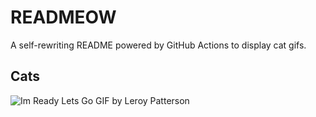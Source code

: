 # READMEOW

A self-rewriting README powered by GitHub Actions to display cat gifs.

## Cats

![Im Ready Lets Go GIF by Leroy Patterson](https://media3.giphy.com/media/CjmvTCZf2U3p09Cn0h/200.gif?cid=9acd02dabi9jfgwupewwpamp9or42geg0wou8ax4vm2rm5f7&ep=v1_gifs_search&rid=200.gif&ct=g)
